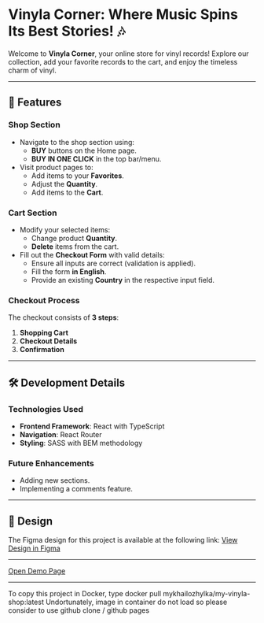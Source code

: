 # Vinyla Corner: Where Music Spins Its Best Stories! 🎶

Welcome to **Vinyla Corner**, your online store for vinyl records! Explore our collection, add your favorite records to the cart, and enjoy the timeless charm of vinyl.

---

## 🛒 Features

### **Shop Section**
- Navigate to the shop section using:
  - **BUY** buttons on the Home page.
  - **BUY IN ONE CLICK** in the top bar/menu.
- Visit product pages to:
  - Add items to your **Favorites**.
  - Adjust the **Quantity**.
  - Add items to the **Cart**.

### **Cart Section**
- Modify your selected items:
  - Change product **Quantity**.
  - **Delete** items from the cart.
- Fill out the **Checkout Form** with valid details:
  - Ensure all inputs are correct (validation is applied).
  - Fill the form **in English**.
  - Provide an existing **Country** in the respective input field.

### **Checkout Process**
The checkout consists of **3 steps**:
1. **Shopping Cart**
2. **Checkout Details**
3. **Confirmation**

---

## 🛠️ Development Details

### **Technologies Used**
- **Frontend Framework**: React with TypeScript
- **Navigation**: React Router
- **Styling**: SASS with BEM methodology

### **Future Enhancements**
- Adding new sections.
- Implementing a comments feature.

---

## 🎨 Design
The Figma design for this project is available at the following link:
[View Design in Figma](https://www.figma.com/design/nBrWSDW3mf1sgOlWxod1ZQ/Design?node-id=0-1&t=Ukwq32gBlFLcQj0N-1)

---

[Open Demo Page](https://mikezhylka.github.io/vinyla-shop/)

---

To copy this project in Docker, type docker pull mykhailozhylka/my-vinyla-shop:latest Undortunately, image in container do not load so please consider to use github clone / github pages
